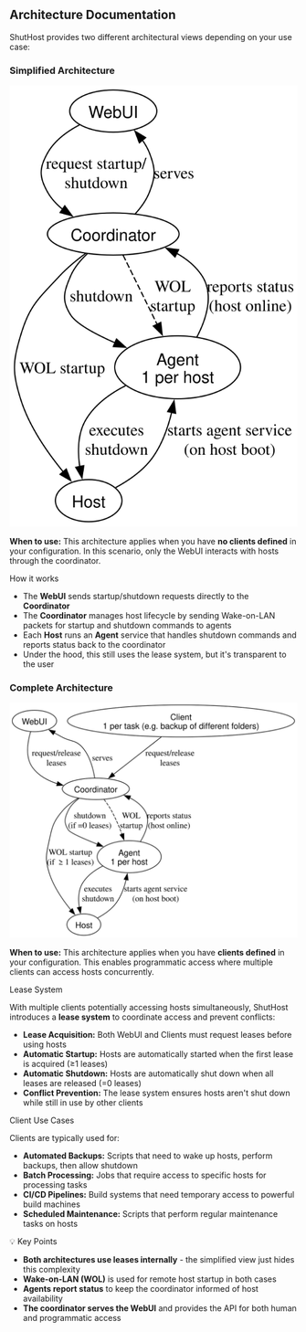 <!-- ONLY USE HTML IN THIS FILE, IT GETS INCLUDED IN THE WebGUI -->

<div id="architecture-tab" class="tab-content">
    <div class="section-container mt-4">
        <h2 class="section-title px-4 pt-4">Architecture Documentation</h2>
        <p class="description-text px-4">ShutHost provides two different architectural views depending on your use case:</p>
        <div class="architecture-section">
            <h3 class="architecture-title px-4">Simplified Architecture</h3>
            <div class="architecture-diagram-container">
                <img src="./architecture_simplified.svg" alt="Simplified Architecture Diagram" class="architecture-diagram">
            </div>
            <div class="architecture-content">
                <p class="architecture-when-to-use px-4">
                    <strong>When to use:</strong> This architecture applies when you have <strong>no clients defined</strong> in your configuration. 
                    In this scenario, only the WebUI interacts with hosts through the coordinator.
                </p>
                <div class="alert alert-info">
                    <div class="alert-title">How it works</div>
                    <ul class="text-sm">
                        <li>The <strong>WebUI</strong> sends startup/shutdown requests directly to the <strong>Coordinator</strong></li>
                        <li>The <strong>Coordinator</strong> manages host lifecycle by sending Wake-on-LAN packets for startup and shutdown commands to agents</li>
                        <li>Each <strong>Host</strong> runs an <strong>Agent</strong> service that handles shutdown commands and reports status back to the coordinator</li>
                        <li>Under the hood, this still uses the lease system, but it's transparent to the user</li>
                    </ul>
                </div>
            </div>
        </div>
        <div class="architecture-separator">
            <h3 class="architecture-title px-4">Complete Architecture</h3>
            <div class="architecture-diagram-container">
                <img src="./architecture.svg" alt="Complete Architecture Diagram" class="architecture-diagram">
            </div>
            <div class="architecture-content">
                <p class="architecture-when-to-use px-4">
                    <strong>When to use:</strong> This architecture applies when you have <strong>clients defined</strong> in your configuration. 
                    This enables programmatic access where multiple clients can access hosts concurrently.
                </p>
                <div class="alert alert-warning">
                    <div class="alert-title">Lease System</div>
                    <p class="text-sm">
                        With multiple clients potentially accessing hosts simultaneously, ShutHost introduces a 
                        <strong>lease system</strong> to coordinate access and prevent conflicts:
                    </p>
                    <ul class="text-sm mt-2">
                        <li><strong>Lease Acquisition:</strong> Both WebUI and Clients must request leases before using hosts</li>
                        <li><strong>Automatic Startup:</strong> Hosts are automatically started when the first lease is acquired (≥1 leases)</li>
                        <li><strong>Automatic Shutdown:</strong> Hosts are automatically shut down when all leases are released (=0 leases)</li>
                        <li><strong>Conflict Prevention:</strong> The lease system ensures hosts aren't shut down while still in use by other clients</li>
                    </ul>
                </div>
                <div class="alert alert-info">
                    <div class="alert-title">Client Use Cases</div>
                    <p class="text-sm">Clients are typically used for:</p>
                    <ul class="text-sm mt-2">
                        <li><strong>Automated Backups:</strong> Scripts that need to wake up hosts, perform backups, then allow shutdown</li>
                        <li><strong>Batch Processing:</strong> Jobs that require access to specific hosts for processing tasks</li>
                        <li><strong>CI/CD Pipelines:</strong> Build systems that need temporary access to powerful build machines</li>
                        <li><strong>Scheduled Maintenance:</strong> Scripts that perform regular maintenance tasks on hosts</li>
                    </ul>
                </div>
            </div>
        </div>
        <div class="architecture-key-points">
            <div class="alert alert-info">
                <div class="alert-title">💡 Key Points</div>
                <ul class="text-sm">
                    <li><strong>Both architectures use leases internally</strong> - the simplified view just hides this complexity</li>
                    <li><strong>Wake-on-LAN (WOL)</strong> is used for remote host startup in both cases</li>
                    <li><strong>Agents report status</strong> to keep the coordinator informed of host availability</li>
                    <li><strong>The coordinator serves the WebUI</strong> and provides the API for both human and programmatic access</li>
                </ul>
            </div>
        </div>
    </div>
</div>
